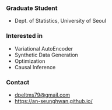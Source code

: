 ### Graduate Student
- Dept. of Statistics, University of Seoul

### Interested in
- Variational AutoEncoder
- Synthetic Data Generation 
- Optimization
- Causal Inference

### Contact
- dpeltms79@gmail.com
- https://an-seunghwan.github.io/

